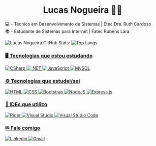 <h1 align="center">Lucas Nogueira 👨‍💻</h1> 

💻 - Técnico em Desenvolvimento de Sistemas | Etec Dra. Ruth Cardoso <br>
📚 - Estudante de Sistemas para Internet | Fatec Rubens Lara <br>

![Lucas Nogueira GitHub Stats:](https://github-readme-stats.vercel.app/api?username=LucasNogue&count_private=true)
![Top Langs](https://github-readme-stats.vercel.app/api/top-langs/?username=LucasNogue&langs_count=3)


<a href="https://github.com/LucasNogue">

  
### 🖥 Tecnologias que estou estudando
![CSharp](https://img.shields.io/badge/C%23-239120?style=for-the-badge&logo=c-sharp&logoColor=white) 
![.NET](https://img.shields.io/badge/.NET-5C2D91?style=for-the-badge&logo=.net&logoColor=white)
![JavaScript](https://img.shields.io/badge/javascript-%23323330.svg?style=for-the-badge&logo=javascript&logoColor=%23F7DF1E)
![MySQL](https://img.shields.io/badge/MySQL-00000F?style=for-the-badge&logo=mysql&logoColor=white)

### ⚙️ Tecnologias que estudei/sei
![HTML](https://img.shields.io/badge/HTML5-E34F26?style=for-the-badge&logo=html5&logoColor=white) 
![CSS](https://img.shields.io/badge/CSS3-1572B6?style=for-the-badge&logo=css3&logoColor=white) 
 ![Bootstrap](https://img.shields.io/badge/Bootstrap-563D7C?style=for-the-badge&logo=bootstrap&logoColor=white)
![NodeJS](https://img.shields.io/badge/node.js-6DA55F?style=for-the-badge&logo=node.js&logoColor=white)
![Express.js](https://img.shields.io/badge/express.js-%23404d59.svg?style=for-the-badge&logo=express&logoColor=%2361DAFB)
  
### 🔨 IDEs que utilizo
![Rider](https://img.shields.io/badge/Rider-000000?style=for-the-badge&logo=Rider&logoColor=white)
![Visual Studio](https://img.shields.io/badge/Visual%20Studio-5C2D91.svg?style=for-the-badge&logo=visual-studio&logoColor=white)
![Visual Studio Code](https://img.shields.io/badge/Visual%20Studio%20Code-0078d7.svg?style=for-the-badge&logo=visual-studio-code&logoColor=white) 

### ✉ Fale comigo
<a href="https://www.linkedin.com/in/lucas-nogueira-5718191ba/" target="_blank"> 
  <img src="https://img.shields.io/badge/linkedin-%230077B5.svg?style=for-the-badge&logo=linkedin&logoColor=white" alt="Linkedin" /> 
</a>
<a href="mailto:lucas240503@gmail.com" target="_blank">
  <img src="https://img.shields.io/badge/Gmail-D14836?style=for-the-badge&logo=gmail&logoColor=white" alt="Gmail" />
</a>
